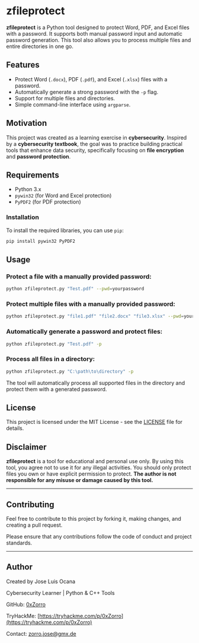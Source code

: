 # zfileprotect

**zfileprotect** is a Python tool designed to protect Word, PDF, and Excel files with a password. It supports both manual password input and automatic password generation. This tool also allows you to process multiple files and entire directories in one go.

## Features

- Protect Word (`.docx`), PDF (`.pdf`), and Excel (`.xlsx`) files with a password.
- Automatically generate a strong password with the `-p` flag.
- Support for multiple files and directories.
- Simple command-line interface using `argparse`.

## Motivation

This project was created as a learning exercise in **cybersecurity**. Inspired by a **cybersecurity textbook**, the goal was to practice building practical tools that enhance data security, specifically focusing on **file encryption** and **password protection**.

## Requirements

- Python 3.x
- `pywin32` (for Word and Excel protection)
- `PyPDF2` (for PDF protection)

### Installation

To install the required libraries, you can use `pip`:

```bash
pip install pywin32 PyPDF2
```

## Usage

### Protect a file with a manually provided password:

```bash
python zfileprotect.py "Test.pdf" --pwd=yourpassword
```

### Protect multiple files with a manually provided password:

```bash
python zfileprotect.py "file1.pdf" "file2.docx" "file3.xlsx" --pwd=yourpassword
```

### Automatically generate a password and protect files:

```bash
python zfileprotect.py "Test.pdf" -p
```

### Process all files in a directory:

```bash
python zfileprotect.py "C:\path\to\directory" -p
```

The tool will automatically process all supported files in the directory and protect them with a generated password.

## License

This project is licensed under the MIT License - see the [LICENSE](LICENSE) file for details.

## Disclaimer

**zfileprotect** is a tool for educational and personal use only. By using this tool, you agree not to use it for any illegal activities. You should only protect files you own or have explicit permission to protect. **The author is not responsible for any misuse or damage caused by this tool.**

---

## Contributing

Feel free to contribute to this project by forking it, making changes, and creating a pull request. 

Please ensure that any contributions follow the code of conduct and project standards.

---

## Author

Created by Jose Luis Ocana

Cybersecurity Learner | Python & C++ Tools 

GitHub: [0xZorro](https://github.com/0xZorro)

TryHackMe: [https://tryhackme.com/p/0xZorro](https://tryhackme.com/p/0xZorro)
  
Contact: zorro.jose@gmx.de

